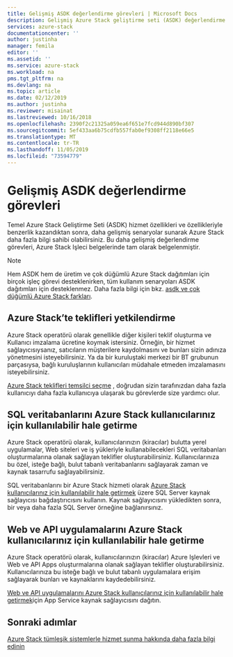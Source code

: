 ```yaml
---
title: Gelişmiş ASDK değerlendirme görevleri | Microsoft Docs
description: Gelişmiş Azure Stack geliştirme seti (ASDK) değerlendirme görevleri hakkında bilgi edinin.
services: azure-stack
documentationcenter: ''
author: justinha
manager: femila
editor: ''
ms.assetid: ''
ms.service: azure-stack
ms.workload: na
pms.tgt_pltfrm: na
ms.devlang: na
ms.topic: article
ms.date: 02/12/2019
ms.author: justinha
ms.reviewer: misainat
ms.lastreviewed: 10/16/2018
ms.openlocfilehash: 2390f2c21325a059ea6f651e7fcd944d890bf307
ms.sourcegitcommit: 5ef433aa6b75cdfb557fab0ef9308ff2118e66e5
ms.translationtype: MT
ms.contentlocale: tr-TR
ms.lasthandoff: 11/05/2019
ms.locfileid: "73594779"
---
```

# <a name="advanced-asdk-evaluation-tasks"></a>Gelişmiş ASDK değerlendirme görevleri
Temel Azure Stack Geliştirme Seti (ASDK) hizmet özellikleri ve özellikleriyle benzerlik kazandıktan sonra, daha gelişmiş senaryolar sunarak Azure Stack daha fazla bilgi sahibi olabilirsiniz. Bu daha gelişmiş değerlendirme görevleri, Azure Stack Işleci belgelerinde tam olarak belgelenmiştir.

> [!NOTE]
> Hem ASDK hem de üretim ve çok düğümlü Azure Stack dağıtımları için birçok işleç görevi desteklenirken, tüm kullanım senaryoları ASDK dağıtımları için desteklenmez. Daha fazla bilgi için bkz. [asdk ve çok düğümlü Azure Stack farkları](asdk-what-is.md#asdk-and-multi-node-azure-stack-hub-differences).

## <a name="delegate-offers-in-azure-stack"></a>Azure Stack’te teklifleri yetkilendirme
Azure Stack operatörü olarak genellikle diğer kişileri teklif oluşturma ve Kullanıcı imzalama ücretine koymak istersiniz. Örneğin, bir hizmet sağlayıcısıysanız, satıcıların müşterilere kaydolmasını ve bunları sizin adınıza yönetmesini isteyebilirsiniz. Ya da bir kuruluştaki merkezi bir BT grubunun parçasıysa, bağlı kuruluşlarının kullanıcıları müdahale etmeden imzalamasını isteyebilirsiniz.

[Azure Stack teklifleri temsilci seçme](../operator/azure-stack-delegated-provider.md) , doğrudan sizin tarafınızdan daha fazla kullanıcıyı daha fazla kullanıcıya ulaşarak bu görevlerde size yardımcı olur.

## <a name="make-sql-databases-available-to-your-azure-stack-users"></a>SQL veritabanlarını Azure Stack kullanıcılarınız için kullanılabilir hale getirme
Azure Stack operatörü olarak, kullanıcılarınızın (kiracılar) bulutta yerel uygulamalar, Web siteleri ve iş yükleriyle kullanabilecekleri SQL veritabanları oluşturmalarına olanak sağlayan teklifler oluşturabilirsiniz. Kullanıcılarınıza bu özel, isteğe bağlı, bulut tabanlı veritabanlarını sağlayarak zaman ve kaynak tasarrufu sağlayabilirsiniz.

SQL veritabanlarını bir Azure Stack hizmeti olarak [Azure Stack kullanıcılarınız için kullanılabilir hale getirmek](../operator/azure-stack-tutorial-sql-server.md) üzere SQL Server kaynak sağlayıcısı bağdaştırıcısını kullanın. Kaynak sağlayıcısını yükledikten sonra, bir veya daha fazla SQL Server örneğine bağlanırsınız.

## <a name="make-web-and-api-apps-available-to-your-azure-stack-users"></a>Web ve API uygulamalarını Azure Stack kullanıcılarınız için kullanılabilir hale getirme
Azure Stack operatörü olarak, kullanıcılarınızın (kiracılar) Azure Işlevleri ve Web ve API Apps oluşturmalarına olanak sağlayan teklifler oluşturabilirsiniz. Kullanıcılarınıza bu isteğe bağlı ve bulut tabanlı uygulamalara erişim sağlayarak bunları ve kaynaklarını kaydedebilirsiniz.

[Web ve API uygulamalarını Azure Stack kullanıcılarınız için kullanılabilir hale getirmek](../operator/azure-stack-tutorial-app-service.md)için App Service kaynak sağlayıcısını dağıtın.

## <a name="next-steps"></a>Sonraki adımlar

[Azure Stack tümleşik sistemlerle hizmet sunma hakkında daha fazla bilgi edinin](../operator/service-plan-offer-subscription-overview.md)

